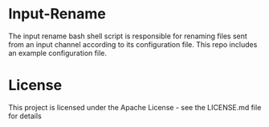 # Input-Rename

The input rename bash shell script is responsible for renaming files sent from an input channel according to its configuration file. This repo includes an example configuration file.

# License

This project is licensed under the Apache License - see the LICENSE.md file for details
